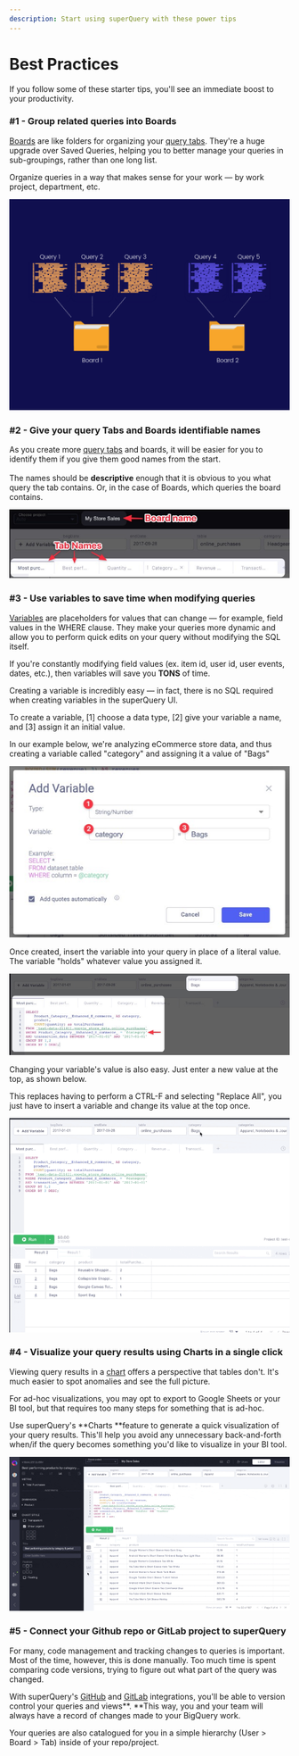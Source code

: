```yaml
---
description: Start using superQuery with these power tips
---
```


# Best Practices

If you follow some of these starter tips, you'll see an immediate boost to your productivity.

### #1 - Group related queries into Boards

[Boards](../superquery-editor/organizing-queries.md) are like folders for organizing your [query tabs](../superquery-editor/query-tabs.md). They're a huge upgrade over Saved Queries, helping you to better manage your queries in sub-groupings, rather than one long list.

Organize queries in a way that makes sense for your work — by work project, department, etc.

![](../.gitbook/assets/image.png)

### #2 - Give your query Tabs and Boards identifiable names

As you create more [query tabs](../superquery-editor/query-tabs.md) and boards, it will be easier for you to identify them if you give them good names from the start.\
&#x20;\
The names should be **descriptive** enough that it is obvious to you what query the tab contains. Or, in the case of Boards, which queries the board contains.

![](../.gitbook/assets/BoardTabName.jpg)



### #3 - Use variables to save time when modifying queries

[Variables](../superquery-editor/variables.md) are placeholders for values that can change — for example, field values in the WHERE clause. They make your queries more dynamic and allow you to perform quick edits on your query without modifying the SQL itself.

If you're constantly modifying field values (ex. item id, user id, user events, dates, etc.), then variables will save you **TONS** of time.

Creating a variable is incredibly easy — in fact, there is no SQL required when creating variables in the superQuery UI.

To create a variable, \[1] choose a data type,  \[2] give your variable a name, and \[3] assign it an initial value.&#x20;

In our example below, we're analyzing eCommerce store data, and thus creating a variable called "category" and assigning it a value of "Bags"

![](../.gitbook/assets/VariablesSetup.jpg)

Once created, insert the variable into your query in place of a literal value. The variable "holds" whatever value you assigned it.

![](<../.gitbook/assets/CleanShot 2021-02-22 at 10.46.53.jpg>)

Changing your variable's value is also easy. Just enter a new value at the top, as shown below.&#x20;

This replaces having to perform a CTRL-F and selecting "Replace All", you just have to insert a variable and change its value at the top once.

![Changing a variable's value](../.gitbook/assets/ChangeVariable.gif)



### #4 - Visualize your query results using Charts in a single click

Viewing query results in a [chart](../superquery-editor/charts.md) offers a perspective that tables don't. It's much easier to spot anomalies and see the full picture.

For ad-hoc visualizations, you may opt to export to Google Sheets or your BI tool, but that requires too many steps for something that is ad-hoc.

Use superQuery's **Charts **feature to generate a quick visualization of your query results. This'll help you avoid any unnecessary back-and-forth when/if the query becomes something you'd like to visualize in your BI tool.

![](../.gitbook/assets/ChartsSQ.gif)



### #5 - Connect your Github repo or GitLab project to superQuery

For many, code management and tracking changes to queries is important. Most of the time, however, this is done manually. Too much time is spent comparing code versions, trying to figure out what part of the query was changed.

With superQuery's [GitHub](../git-integrations/connect-github-org.md) and [GitLab](../git-integrations/connect-gitlab.md) integrations, you'll be able to version control your queries and views**. **This way, you and your team will always have a record of changes made to your BigQuery work.

Your queries are also catalogued for you in a simple hierarchy (User > Board > Tab) inside of your repo/project.
